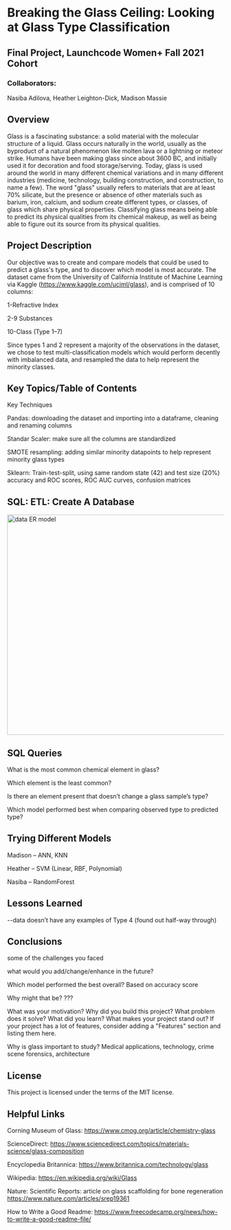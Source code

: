 # Breaking the Glass Ceiling: Looking at Glass Type Classification
## Final Project, Launchcode Women+ Fall 2021 Cohort

### Collaborators:

Nasiba Adilova, Heather Leighton-Dick, Madison Massie


## Overview
Glass is a fascinating substance: a solid material with the molecular structure of a liquid. Glass occurs naturally in the world, usually as the byproduct of a natural phenomenon like molten lava or a lightning or meteor strike. Humans have been making glass since about 3600 BC, and initially used it for decoration and food storage/serving. Today, glass is used around the world in many different chemical variations and in many different industries (medicine, technology, building construction, and construction, to name a few). The word "glass" usually refers to materials that are at least 70% silicate, but the presence or absence of other materials such as barium, iron, calcium, and sodium create different types, or classes, of glass which share physical properties. Classifying glass means being able to predict its physical qualities from its chemical makeup, as well as being able to figure out its source from its physical qualities.

## Project Description
  Our objective was to create and compare models that could be used to predict a glass's type, and to discover which model is most accurate. The dataset came from the University of California Institute of Machine Learning via Kaggle (https://www.kaggle.com/uciml/glass), and is comprised of 10 columns:
  
  1-Refractive Index
  
  2-9 Substances
  
  10-Class (Type 1–7)
  
Since types 1 and 2 represent a majority of the observations in the dataset, we chose to test multi-classification models which would perform decently with imbalanced data, and resampled the data to help represent the minority classes.
  
  
  
## Key Topics/Table of Contents

Key Techniques

 Pandas: downloading the dataset and importing into a dataframe,
          cleaning and renaming columns
          
 Standar Scaler: make sure all the columns are standardized

 SMOTE resampling: adding similar minority datapoints to help represent minority glass types 

 Sklearn: Train-test-split, using same random state (42) and test size (20%)
          accuracy and ROC scores, ROC AUC curves, confusion matrices

 ## SQL: ETL: Create A Database

<img width="512" alt="data ER model" src="https://user-images.githubusercontent.com/91164907/157516358-5c51d93d-ff12-4416-8c6d-d784e441d10b.png">


## SQL Queries

What is the most common chemical element in glass?

Which element is the least common?

Is there an element present that doesn’t change a glass sample’s type?

Which model performed best when comparing observed type to predicted type?


## Trying Different Models

Madison – ANN, KNN

Heather – SVM (Linear, RBF, Polynomial)

Nasiba – RandomForest

## Lessons Learned 

--data doesn’t have any examples of Type 4 (found out half-way through)


## Conclusions

  some of the challenges you faced
  
  what would you add/change/enhance in the future?
  
Which model performed the best overall? Based on accuracy score

Why might that be? ???

What was your motivation?
Why did you build this project?
What problem does it solve?
What did you learn?
What makes your project stand out?
If your project has a lot of features, consider adding a "Features" section and listing them here.

Why is glass important to study?  Medical applications, technology, crime scene forensics, architecture 


## License

This project is licensed under the terms of the MIT license.

## Helpful Links

Corning Museum of Glass: 
https://www.cmog.org/article/chemistry-glass

ScienceDirect:
https://www.sciencedirect.com/topics/materials-science/glass-composition

Encyclopedia Britannica:
https://www.britannica.com/technology/glass

Wikipedia:
https://en.wikipedia.org/wiki/Glass

Nature: Scientific Reports: article on glass scaffolding for bone regeneration
https://www.nature.com/articles/srep19361

How to Write a Good Readme: 
https://www.freecodecamp.org/news/how-to-write-a-good-readme-file/

